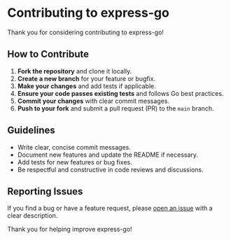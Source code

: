 # Contributing to express-go

Thank you for considering contributing to express-go!

## How to Contribute

1. **Fork the repository** and clone it locally.
2. **Create a new branch** for your feature or bugfix.
3. **Make your changes** and add tests if applicable.
4. **Ensure your code passes existing tests** and follows Go best practices.
5. **Commit your changes** with clear commit messages.
6. **Push to your fork** and submit a pull request (PR) to the `main` branch.

## Guidelines

- Write clear, concise commit messages.
- Document new features and update the README if necessary.
- Add tests for new features or bug fixes.
- Be respectful and constructive in code reviews and discussions.

## Reporting Issues

If you find a bug or have a feature request, please [open an issue](https://github.com/ramansharma100/express-go/issues) with a clear description.

Thank you for helping improve express-go!
